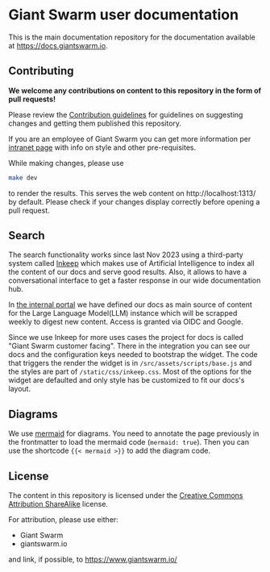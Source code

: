 # Giant Swarm user documentation

This is the main documentation repository for the documentation available at https://docs.giantswarm.io.

## Contributing

**We welcome any contributions on content to this repository in the form of pull requests!**

Please review the [Contribution guidelines](CONTRIBUTING.md) for guidelines on suggesting changes and getting them published this repository.

If you are an employee of Giant Swarm you can get more information per [intranet page](https://intranet.giantswarm.io/docs/product/docs/) with info on style and other pre-requisites.

While making changes, please use

```sh
make dev
```

to render the results. This serves the web content on http://localhost:1313/ by default. Please check if your changes display correctly before opening a pull request.

## Search

The search functionality works since last Nov 2023 using a third-party system called [Inkeep](https://inkeep.com/) which makes use of Artificial Intelligence to index all the content of our docs and serve good results. Also, it allows to have a conversational interface to get a faster response in our wide documentation hub.

In [the internal portal](https://portal.inkeep.com/) we have defined our docs as main source of content for the Large Language Model(LLM) instance which will be scrapped weekly to digest new content. Access is granted via OIDC and Google.

Since we use Inkeep for more uses cases the project for docs is called "Giant Swarm customer facing". There in the integration you can see our docs and the configuration keys needed to bootstrap the widget. The code that triggers the render the widget is in `/src/assets/scripts/base.js` and the styles are part of `/static/css/inkeep.css`. Most of the options for the widget are defaulted and only style has be customized to fit our docs's layout.

## Diagrams

We use [mermaid](https://mermaid.js.org/) for diagrams. You need to annotate the page previously in the frontmatter to load the mermaid code (`mermaid: true`). Then you can use the shortcode `{{< mermaid >}}` to add the diagram code.

## License

The content in this repository is licensed under the [Creative Commons Attribution ShareAlike](http://creativecommons.org/licenses/by-sa/4.0/) license.

For attribution, please use either:

- Giant Swarm
- giantswarm.io

and link, if possible, to https://www.giantswarm.io/

